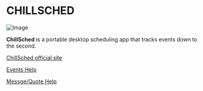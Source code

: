 # CHILLSCHED

![Image](./resources/ChillSchedheader.png)

**ChillSched** is a portable desktop scheduling app that tracks events down to the second.

[ChillSched official site](https://mikeyjm145.github.io/ChillSched/ "ChillSched Official Site")

[Events Help](https://mikeyjm145.github.io/ChillSched/pages/Events.html "Help for Events")

[Messge/Quote Help](https://mikeyjm145.github.io/ChillSched/ "Help for Message/Quotes")
